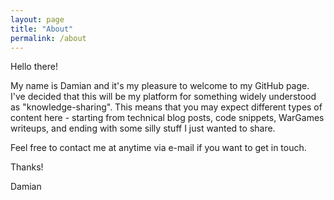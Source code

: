 ```yaml
---
layout: page
title: "About"
permalink: /about
---
```

Hello there!

My name is Damian and it's my pleasure to welcome to my GitHub page. I've decided that this will be my platform for something widely understood as "knowledge-sharing". This means that you may expect different types of content here - starting from technical blog posts, code snippets, WarGames writeups, and ending with some silly stuff I just wanted to share.

Feel free to contact me at anytime via e-mail if you want to get in touch.

Thanks!

Damian
